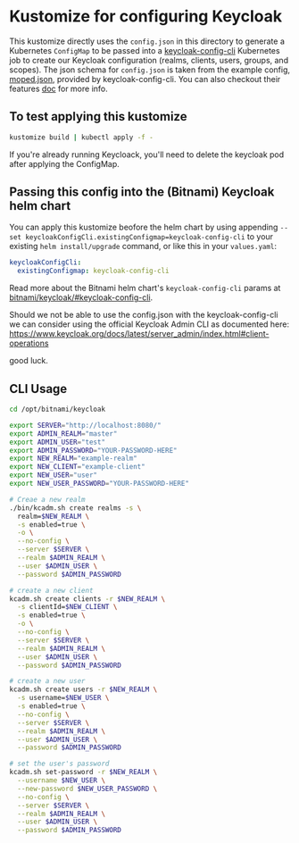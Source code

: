 # Kustomize for configuring Keycloak

This kustomize directly uses the `config.json` in this directory to generate a Kubernetes `ConfigMap` to be passed into a [keycloak-config-cli](https://github.com/adorsys/keycloak-config-cli/) Kubernetes job to create our Keycloak configuration (realms, clients, users, groups, and scopes). The json schema for `config.json` is taken from the example config, [moped.json](https://github.com/adorsys/keycloak-config-cli/blob/main/contrib/example-config/moped.json), provided by keycloak-config-cli. You can also checkout their features [doc](https://github.com/adorsys/keycloak-config-cli/blob/main/docs/FEATURES.md) for more info.


## To test applying this kustomize

```bash
kustomize build | kubectl apply -f -
```

If you're already running Keycloack, you'll need to delete the keycloak pod after applying the ConfigMap.

## Passing this config into the (Bitnami) Keycloak helm chart
You can apply this kustomize beofore the helm chart by using appending `--set keycloakConfigCli.existingConfigmap=keycloak-config-cli` to your existing `helm install/upgrade` command, or like this in your `values.yaml`:

```yaml
keycloakConfigCli:
  existingConfigmap: keycloak-config-cli
```

Read more about the Bitnami helm chart's `keycloak-config-cli` params at [bitnami/keycloak/#keycloak-config-cli](https://github.com/bitnami/charts/tree/main/bitnami/keycloak/#keycloak-config-cli-parameters).

Should we not be able to use the config.json with the keycloak-config-cli we can consider using the official Keycloak Admin CLI as documented here:
https://www.keycloak.org/docs/latest/server_admin/index.html#client-operations

good luck.

## CLI Usage

```bash
cd /opt/bitnami/keycloak

export SERVER="http://localhost:8080/"
export ADMIN_REALM="master"
export ADMIN_USER="test"
export ADMIN_PASSWORD="YOUR-PASSWORD-HERE"
export NEW_REALM="example-realm"
export NEW_CLIENT="example-client"
export NEW_USER="user"
export NEW_USER_PASSWORD="YOUR-PASSWORD-HERE"

# Creae a new realm
./bin/kcadm.sh create realms -s \
  realm=$NEW_REALM \
  -s enabled=true \
  -o \
  --no-config \
  --server $SERVER \
  --realm $ADMIN_REALM \
  --user $ADMIN_USER \
  --password $ADMIN_PASSWORD

# create a new client
kcadm.sh create clients -r $NEW_REALM \
  -s clientId=$NEW_CLIENT \
  -s enabled=true \
  -o \
  --no-config \
  --server $SERVER \
  --realm $ADMIN_REALM \
  --user $ADMIN_USER \
  --password $ADMIN_PASSWORD

# create a new user
kcadm.sh create users -r $NEW_REALM \
  -s username=$NEW_USER \
  -s enabled=true \
  --no-config \
  --server $SERVER \
  --realm $ADMIN_REALM \
  --user $ADMIN_USER \
  --password $ADMIN_PASSWORD

# set the user's password
kcadm.sh set-password -r $NEW_REALM \
  --username $NEW_USER \
  --new-password $NEW_USER_PASSWORD \
  --no-config \
  --server $SERVER \
  --realm $ADMIN_REALM \
  --user $ADMIN_USER \
  --password $ADMIN_PASSWORD

```



